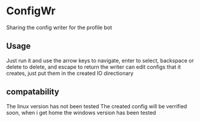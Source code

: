 # ConfigWr
Sharing the config writer for the profile bot



## Usage
Just run it and use the arrow keys to navigate, enter to select, backspace or delete to delete, and escape to return
the writer can edit configs that it creates, just put them in the created IO directionary



## compatability
The linux version has not been tested
The created config will be verrified soon, when i get home
the windows version has been tested
